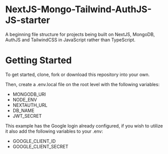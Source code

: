 # NextJS-Mongo-Tailwind-AuthJS-JS-starter
A beginning file structure for projects being built on NextJS, MongoDB, AuthJS and TailwindCSS in JavaScript rather than TypeScript.

# Getting Started

To get started, clone, fork or download this repository into your own. 

Then, create a .env.local file on the root level with the following variables:
- MONGODB_URI
- NODE_ENV
- NEXTAUTH_URL
- DB_NAME
- JWT_SECRET

This example has the Google login already configured, if you wish to utilize it also add the following variables to your .env:
- GOOGLE_CLIENT_ID
- GOOGLE_CLIENT_SECRET
